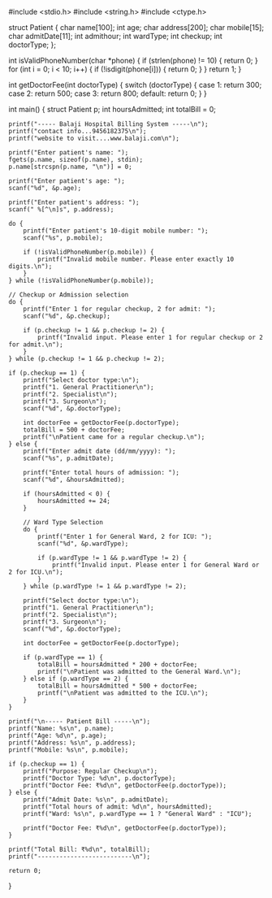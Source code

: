 #include <stdio.h>
#include <string.h>
#include <ctype.h>

struct Patient {
    char name[100];
    int age;
    char address[200];
    char mobile[15];
    char admitDate[11];
    int admithour;
    int wardType;
    int checkup;
    int doctorType;
};

int isValidPhoneNumber(char *phone) {
    if (strlen(phone) != 10) {
        return 0;
    }
    for (int i = 0; i < 10; i++) {
        if (!isdigit(phone[i])) {
            return 0;
        }
    }
    return 1;
}

int getDoctorFee(int doctorType) {
    switch (doctorType) {
        case 1: return 300;
        case 2: return 500;
        case 3: return 800;
        default: return 0;
    }
}

int main() {
    struct Patient p;
    int hoursAdmitted;
    int totalBill = 0;

    printf("----- Balaji Hospital Billing System -----\n");
    printf("contact info...9456182375\n");
    printf("website to visit....www.balaji.com\n");

    printf("Enter patient's name: ");
    fgets(p.name, sizeof(p.name), stdin);
    p.name[strcspn(p.name, "\n")] = 0;

    printf("Enter patient's age: ");
    scanf("%d", &p.age);

    printf("Enter patient's address: ");
    scanf(" %[^\n]s", p.address);

    do {
        printf("Enter patient's 10-digit mobile number: ");
        scanf("%s", p.mobile);

        if (!isValidPhoneNumber(p.mobile)) {
            printf("Invalid mobile number. Please enter exactly 10 digits.\n");
        }
    } while (!isValidPhoneNumber(p.mobile));

    // Checkup or Admission selection
    do {
        printf("Enter 1 for regular checkup, 2 for admit: ");
        scanf("%d", &p.checkup);

        if (p.checkup != 1 && p.checkup != 2) {
            printf("Invalid input. Please enter 1 for regular checkup or 2 for admit.\n");
        }
    } while (p.checkup != 1 && p.checkup != 2);

    if (p.checkup == 1) {
        printf("Select doctor type:\n");
        printf("1. General Practitioner\n");
        printf("2. Specialist\n");
        printf("3. Surgeon\n");
        scanf("%d", &p.doctorType);

        int doctorFee = getDoctorFee(p.doctorType);
        totalBill = 500 + doctorFee;
        printf("\nPatient came for a regular checkup.\n");
    } else {
        printf("Enter admit date (dd/mm/yyyy): ");
        scanf("%s", p.admitDate);

        printf("Enter total hours of admission: ");
        scanf("%d", &hoursAdmitted);

        if (hoursAdmitted < 0) {
            hoursAdmitted += 24;
        }

        // Ward Type Selection
        do {
            printf("Enter 1 for General Ward, 2 for ICU: ");
            scanf("%d", &p.wardType);

            if (p.wardType != 1 && p.wardType != 2) {
                printf("Invalid input. Please enter 1 for General Ward or 2 for ICU.\n");
            }
        } while (p.wardType != 1 && p.wardType != 2);

        printf("Select doctor type:\n");
        printf("1. General Practitioner\n");
        printf("2. Specialist\n");
        printf("3. Surgeon\n");
        scanf("%d", &p.doctorType);

        int doctorFee = getDoctorFee(p.doctorType);

        if (p.wardType == 1) {
            totalBill = hoursAdmitted * 200 + doctorFee;
            printf("\nPatient was admitted to the General Ward.\n");
        } else if (p.wardType == 2) {
            totalBill = hoursAdmitted * 500 + doctorFee;
            printf("\nPatient was admitted to the ICU.\n");
        }
    }

    printf("\n----- Patient Bill -----\n");
    printf("Name: %s\n", p.name);
    printf("Age: %d\n", p.age);
    printf("Address: %s\n", p.address);
    printf("Mobile: %s\n", p.mobile);

    if (p.checkup == 1) {
        printf("Purpose: Regular Checkup\n");
        printf("Doctor Type: %d\n", p.doctorType);
        printf("Doctor Fee: ₹%d\n", getDoctorFee(p.doctorType));
    } else {
        printf("Admit Date: %s\n", p.admitDate);
        printf("Total hours of admit: %d\n", hoursAdmitted);
        printf("Ward: %s\n", p.wardType == 1 ? "General Ward" : "ICU");

        printf("Doctor Fee: ₹%d\n", getDoctorFee(p.doctorType));
    }

    printf("Total Bill: ₹%d\n", totalBill);
    printf("--------------------------\n");

    return 0;
}

